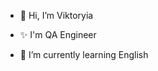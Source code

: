 - 👋 Hi, I’m Viktoryia

- ✨ I'm QA Engineer
- 🌱 I’m currently learning English

<!---
ViktoryiaMLM/ViktoryiaMLM is a ✨ special ✨ repository because its `README.md` (this file) appears on your GitHub profile.
You can click the Preview link to take a look at your changes.
--->
